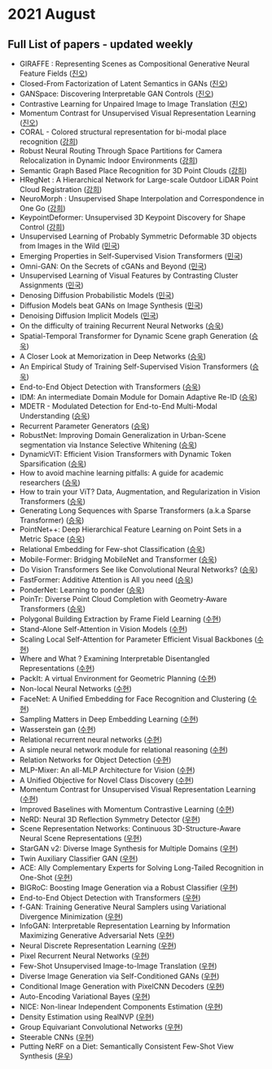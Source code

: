 # 2021 August
## Full List of papers - updated weekly
* GIRAFFE : Representing Scenes as Compositional Generative Neural Feature Fields ([진오](./summary/jinoh_1.md))
* Closed-From Factorization of Latent Semantics in GANs ([진오](./summary/jinoh_3.md))
* GANSpace: Discovering Interpretable GAN Controls ([진오](./summary/jinoh_4.md))
* Contrastive Learning for Unpaired Image to Image Translation ([진오](./summary/jinoh_6.md))
* Momentum Contrast for Unsupervised Visual Representation Learning ([진오](./summary/jinoh_7.md))
* CORAL - Colored structural representation for bi-modal place recognition ([강희](./summary/kanghee_2.md))
* Robust Neural Routing Through Space Partitions for Camera Relocalization in Dynamic Indoor Environments ([강희](./summary/kanghee_3.md))
* Semantic Graph Based Place Recognition for 3D Point Clouds ([강희](./summary/kanghee_5.md))
* HRegNet : A Hierarchical Network for Large-scale Outdoor LiDAR Point Cloud Registration ([강희](./summary/kanghee_6.md))
* NeuroMorph : Unsupervised Shape Interpolation and Correspondence in One Go ([강희](./summary/kanghee_12.md))
* KeypointDeformer: Unsupervised 3D Keypoint Discovery for Shape Control ([강희](./summary/kanghee_26.md))
* Unsupervised Learning of Probably Symmetric Deformable 3D objects from Images in the Wild ([민국](./summary/minguk_1.md))
* Emerging Properties in Self-Supervised Vision Transformers ([민국](./summary/minguk_2.md))
* Omni-GAN: On the Secrets of cGANs and Beyond ([민국](./summary/minguk_3.md))
* Unsupervised Learning of Visual Features by Contrasting Cluster Assignments ([민국](./summary/minguk_4.md))
* Denosing Diffusion Probabilistic Models ([민국](./summary/minguk_5.md))
* Diffusion Models beat GANs on Image Synthesis ([민국](./summary/minguk_6.md))
* Denoising Diffusion Implicit Models ([민국](./summary/minguk_7.md))
* On the difficulty of training Recurrent Neural Networks ([승욱](./summary/seungwook_2.md))
* Spatial-Temporal Transformer for Dynamic Scene graph Generation ([승욱](./summary/seungwook_3.md))
* A Closer Look at Memorization in Deep Networks ([승욱](./summary/seungwook_4.md))
* An Empirical Study of Training Self-Supervised Vision Transformers ([승욱](./summary/seungwook_5.md))
* End-to-End Object Detection with Transformers ([승욱](./summary/seungwook_6.md))
* IDM: An intermediate Domain Module for Domain Adaptive Re-ID ([승욱](./summary/seungwook_9.md))
* MDETR - Modulated Detection for End-to-End Multi-Modal Understanding ([승욱](./summary/seungwook_10.md))
* Recurrent Parameter Generators ([승욱](./summary/seungwook_11.md))
* RobustNet: Improving Domain Generalization in Urban-Scene segmentation via Instance Selective Whitening ([승욱](./summary/seungwook_12.md))
* DynamicViT: Efficient Vision Transformers with Dynamic Token Sparsification ([승욱](./summary/seungwook_13.md))
* How to avoid machine learning pitfalls: A guide for academic researchers ([승욱](./summary/seungwook_16.md))
* How to train your ViT? Data, Augmentation, and Regularization in Vision Transformers ([승욱](./summary/seungwook_17.md))
* Generating Long Sequences with Sparse Transformers (a.k.a Sparse Transformer) ([승욱](./summary/seungwook_18.md))
* PointNet++: Deep Hierarchical Feature Learning on Point Sets in a Metric Space ([승욱](./summary/seungwook_19.md))
* Relational Embedding for Few-shot Classification ([승욱](./summary/seungwook_20.md))
* Mobile-Former: Bridging MobileNet and Transformer ([승욱](./summary/seungwook_23.md))
* Do Vision Transformers See like Convolutional Neural Networks? ([승욱](./summary/seungwook_24.md))
* FastFormer: Additive Attention is All you need ([승욱](./summary/seungwook_25.md))
* PonderNet: Learning to ponder ([승욱](./summary/seungwook_26.md))
* PoinTr: Diverse Point Cloud Completion with Geometry-Aware Transformers ([승욱](./summary/seungwook_29.md))
* Polygonal Building Extraction by Frame Field Learning ([수현](./summary/suhyeon_1.md))
* Stand-Alone Self-Attention in Vision Models ([수현](./summary/suhyeon_2.md))
* Scaling Local Self-Attention for Parameter Efficient Visual Backbones ([수현](./summary/suhyeon_3.md))
* Where and What ? Examining Interpretable Disentangled Representations ([수현](./summary/suhyeon_4.md))
* PackIt: A virtual Environment for Geometric Planning ([수현](./summary/suhyeon_5.md))
* Non-local Neural Networks ([수현](./summary/suhyeon_9.md))
* FaceNet: A Unified Embedding for Face Recognition and Clustering ([수현](./summary/suhyeon_10.md))
* Sampling Matters in Deep Embedding Learning ([수현](./summary/suhyeon_11.md))
* Wasserstein gan ([수현](./summary/suhyeon_12.md))
* Relational recurrent neural networks ([수현](./summary/suhyeon_13.md))
* A simple neural network module for relational reasoning ([수현](./summary/suhyeon_17.md))
* Relation Networks for Object Detection ([수현](./summary/suhyeon_18.md))
* MLP-Mixer: An all-MLP Architecture for Vision ([수현](./summary/suhyeon_25.md))
* A Unified Objective for Novel Class Discovery ([수현](./summary/suhyeon_26.md))
* Momentum Contrast for Unsupervised Visual Representation Learning ([수현](./summary/suhyeon_28.md))
* Improved Baselines with Momentum Contrastive Learning  ([수현](./summary/suhyeon_29.md))
* NeRD: Neural 3D Reflection Symmetry Detector ([우현](./summary/woohyeon_2.md))
* Scene Representation Networks: Continuous 3D-Structure-Aware Neural Scene Representations ([우현](./summary/woohyeon_3.md))
* StarGAN v2: Diverse Image Synthesis for Multiple Domains ([우현](./summary/woohyeon_4.md))
* Twin Auxiliary Classifier GAN ([우현](./summary/woohyeon_5.md))
* ACE: Ally Complementary Experts for Solving Long-Tailed Recognition in One-Shot ([우현](./summary/woohyeon_6.md))
* BIGRoC: Boosting Image Generation via a Robust Classifier ([우현](./summary/woohyeon_9.md))
* End-to-End Object Detection with Transformers ([우현](./summary/woohyeon_10.md))
* f-GAN: Training Generative Neural Samplers using Variational Divergence Minimization ([우현](./summary/woohyeon_11.md))
* InfoGAN: Interpretable Representation Learning by Information Maximizing Generative Adversarial Nets ([우현](./summary/woohyeon_12.md))
* Neural Discrete Representation Learning ([우현](./summary/woohyeon_13.md))
* Pixel Recurrent Neural Networks ([우현](./summary/woohyeon_14.md))
* Few-Shot Unsupervised Image-to-Image Translation ([우현](./summary/woohyeon_15.md))
* Diverse Image Generation via Self-Conditioned GANs ([우현](./summary/woohyeon_16.md))
* Conditional Image Generation with PixelCNN Decoders ([우현](./summary/woohyeon_17.md))
* Auto-Encoding Variational Bayes ([우현](./summary/woohyeon_23.md))
* NICE: Non-linear Independent Components Estimation ([우현](./summary/woohyeon_24.md))
* Density Estimation using RealNVP ([우현](./summary/woohyeon_25.md))
* Group Equivariant Convolutional Networks ([우현](./summary/woohyeon_26.md))
* Steerable CNNs ([우현](./summary/woohyeon_27.md))
* Putting NeRF on a Diet: Semantically Consistent Few-Shot View Synthesis ([윤우](./summary/yoonwoo_3.md))
